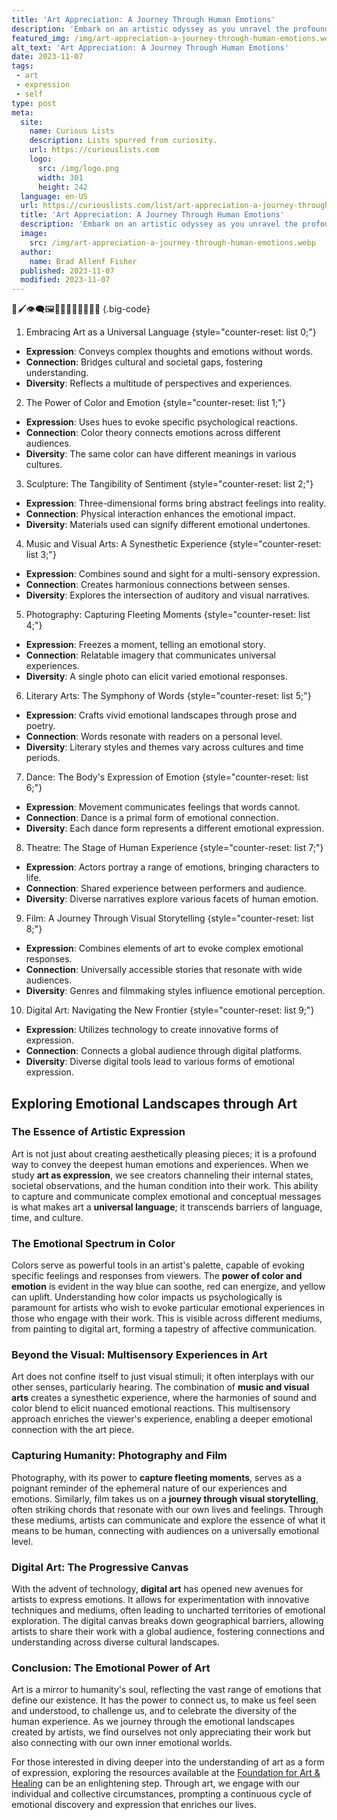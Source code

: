```yaml
---
title: 'Art Appreciation: A Journey Through Human Emotions'
description: 'Embark on an artistic odyssey as you unravel the profound emotional tapestry woven by human creativity in Art Appreciation: A Journey Through Human Emotions.'
featured_img: /img/art-appreciation-a-journey-through-human-emotions.webp
alt_text: 'Art Appreciation: A Journey Through Human Emotions'
date: 2023-11-07
tags:
 - art
 - expression
 - self
type: post
meta:
  site:
    name: Curious Lists
    description: Lists spurred from curiosity.
    url: https://curiouslists.com
    logo:
      src: /img/logo.png
      width: 301
      height: 242
  language: en-US
  url: https://curiouslists.com/list/art-appreciation-a-journey-through-human-emotions
  title: 'Art Appreciation: A Journey Through Human Emotions'
  description: 'Embark on an artistic odyssey as you unravel the profound emotional tapestry woven by human creativity in Art Appreciation: A Journey Through Human Emotions.'
  image:
    src: /img/art-appreciation-a-journey-through-human-emotions.webp
  author:
    name: Brad Allenf Fisher
  published: 2023-11-07
  modified: 2023-11-07
---
```



🎨🖌️👁️‍🗨️🖼️🧑‍🎨👩‍🎨🤔💭🌐🔲 {.big-code}

1. Embracing Art as a Universal Language {style="counter-reset: list 0;"}
  - **Expression**: Conveys complex thoughts and emotions without words.
  - **Connection**: Bridges cultural and societal gaps, fostering understanding.
  - **Diversity**: Reflects a multitude of perspectives and experiences.

2. The Power of Color and Emotion {style="counter-reset: list 1;"}
  - **Expression**: Uses hues to evoke specific psychological reactions.
  - **Connection**: Color theory connects emotions across different audiences.
  - **Diversity**: The same color can have different meanings in various cultures.

3. Sculpture: The Tangibility of Sentiment {style="counter-reset: list 2;"}
  - **Expression**: Three-dimensional forms bring abstract feelings into reality.
  - **Connection**: Physical interaction enhances the emotional impact.
  - **Diversity**: Materials used can signify different emotional undertones.

4. Music and Visual Arts: A Synesthetic Experience {style="counter-reset: list 3;"}
  - **Expression**: Combines sound and sight for a multi-sensory expression.
  - **Connection**: Creates harmonious connections between senses.
  - **Diversity**: Explores the intersection of auditory and visual narratives.

5. Photography: Capturing Fleeting Moments {style="counter-reset: list 4;"}
  - **Expression**: Freezes a moment, telling an emotional story.
  - **Connection**: Relatable imagery that communicates universal experiences.
  - **Diversity**: A single photo can elicit varied emotional responses.

6. Literary Arts: The Symphony of Words {style="counter-reset: list 5;"}
  - **Expression**: Crafts vivid emotional landscapes through prose and poetry.
  - **Connection**: Words resonate with readers on a personal level.
  - **Diversity**: Literary styles and themes vary across cultures and time periods.

7. Dance: The Body's Expression of Emotion {style="counter-reset: list 6;"}
  - **Expression**: Movement communicates feelings that words cannot.
  - **Connection**: Dance is a primal form of emotional connection.
  - **Diversity**: Each dance form represents a different emotional expression.

8. Theatre: The Stage of Human Experience {style="counter-reset: list 7;"}
  - **Expression**: Actors portray a range of emotions, bringing characters to life.
  - **Connection**: Shared experience between performers and audience.
  - **Diversity**: Diverse narratives explore various facets of human emotion.

9. Film: A Journey Through Visual Storytelling {style="counter-reset: list 8;"}
  - **Expression**: Combines elements of art to evoke complex emotional responses.
  - **Connection**: Universally accessible stories that resonate with wide audiences.
  - **Diversity**: Genres and filmmaking styles influence emotional perception. 

10. Digital Art: Navigating the New Frontier {style="counter-reset: list 9;"}
  - **Expression**: Utilizes technology to create innovative forms of expression.
  - **Connection**: Connects a global audience through digital platforms.
  - **Diversity**: Diverse digital tools lead to various forms of emotional expression.

## Exploring Emotional Landscapes through Art

### The Essence of Artistic Expression

Art is not just about creating aesthetically pleasing pieces; it is a profound way to convey the deepest human emotions and experiences. When we study **art as expression**, we see creators channeling their internal states, societal observations, and the human condition into their work. This ability to capture and communicate complex emotional and conceptual messages is what makes art a **universal language**; it transcends barriers of language, time, and culture.

### The Emotional Spectrum in Color

Colors serve as powerful tools in an artist's palette, capable of evoking specific feelings and responses from viewers. The **power of color and emotion** is evident in the way blue can soothe, red can energize, and yellow can uplift. Understanding how color impacts us psychologically is paramount for artists who wish to evoke particular emotional experiences in those who engage with their work. This is visible across different mediums, from painting to digital art, forming a tapestry of affective communication.

### Beyond the Visual: Multisensory Experiences in Art

Art does not confine itself to just visual stimuli; it often interplays with our other senses, particularly hearing. The combination of **music and visual arts** creates a synesthetic experience, where the harmonies of sound and color blend to elicit nuanced emotional reactions. This multisensory approach enriches the viewer's experience, enabling a deeper emotional connection with the art piece.

### Capturing Humanity: Photography and Film

Photography, with its power to **capture fleeting moments**, serves as a poignant reminder of the ephemeral nature of our experiences and emotions. Similarly, film takes us on a **journey through visual storytelling**, often striking chords that resonate with our own lives and feelings. Through these mediums, artists can communicate and explore the essence of what it means to be human, connecting with audiences on a universally emotional level.

### Digital Art: The Progressive Canvas

With the advent of technology, **digital art** has opened new avenues for artists to express emotions. It allows for experimentation with innovative techniques and mediums, often leading to uncharted territories of emotional exploration. The digital canvas breaks down geographical barriers, allowing artists to share their work with a global audience, fostering connections and understanding across diverse cultural landscapes.

### Conclusion: The Emotional Power of Art

Art is a mirror to humanity's soul, reflecting the vast range of emotions that define our existence. It has the power to connect us, to make us feel seen and understood, to challenge us, and to celebrate the diversity of the human experience. As we journey through the emotional landscapes created by artists, we find ourselves not only appreciating their work but also connecting with our own inner emotional worlds.

For those interested in diving deeper into the understanding of art as a form of expression, exploring the resources available at the [Foundation for Art & Healing](https://www.artandhealing.org/creative-expression-approach/) can be an enlightening step. Through art, we engage with our individual and collective circumstances, prompting a continuous cycle of emotional discovery and expression that enriches our lives.